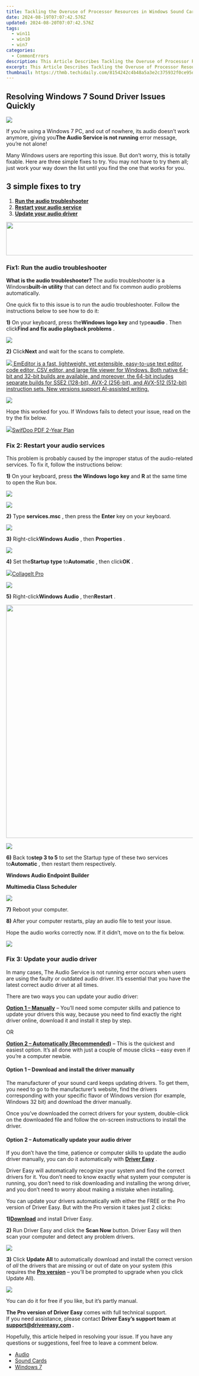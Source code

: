 ```yaml
---
title: Tackling the Overuse of Processor Resources in Windows Sound Card Graphs
date: 2024-08-19T07:07:42.576Z
updated: 2024-08-20T07:07:42.576Z
tags:
  - win11
  - win10
  - win7
categories:
  - CommonErrors
description: This Article Describes Tackling the Overuse of Processor Resources in Windows Sound Card Graphs
excerpt: This Article Describes Tackling the Overuse of Processor Resources in Windows Sound Card Graphs
thumbnail: https://thmb.techidaily.com/8154242c4b48a5a3e2c375932f0ce95d88da4301b070e6743a1524b127e144e2.jpg
---
```


## Resolving Windows 7 Sound Driver Issues Quickly

![](https://images.drivereasy.com/wp-content/uploads/2019/08/image-478.png)

 If you’re using a Windows 7 PC, and out of nowhere, its audio doesn’t work anymore, giving you**The Audio Service is not running** error message, you’re not alone!

 Many Windows users are reporting this issue. But don’t worry, this is totally fixable. Here are three simple fixes to try. You may not have to try them all; just work your way down the list until you find the one that works for you.

## 3 simple fixes to try

1. **[Run the audio troubleshooter](#c)**
2. **[Restart your audio service](#a)**
3. **[Update your audio driver](#b)**

<!-- affiliate ads begin -->
<a href="https://united.elfm.net/c/5597632/517826/4704" target="_top" id="517826"><img src="//a.impactradius-go.com/display-ad/4704-517826" border="0" alt="" width="728" height="90"/></a><img height="0" width="0" src="https://united.elfm.net/i/5597632/517826/4704" style="position:absolute;visibility:hidden;" border="0" />
<!-- affiliate ads end -->
### Fix1: Run the audio troubleshooter

**What is the audio troubleshooter?**
 The audio troubleshooter is a Windows**built-in utility** that can detect and fix common audio problems automatically.

 One quick fix to this issue is to run the audio troubleshooter. Follow the instructions below to see how to do it:

**1)** On your keyboard, press the**Windows logo key** and type**audio** . Then click**Find and fix audio playback problems** .

![](https://images.drivereasy.com/wp-content/uploads/2019/08/image-437.png)

**2)** Click**Next** and wait for the scans to complete.

<!-- affiliate ads begin -->
<a href="https://shop.emeditor.com/order/checkout.php?PRODS=4610657&QTY=1&AFFILIATE=108875&CART=1"><img src="https://www.emeditor.com/wp-content/uploads/2024/06/emeditor_chat_ai.png" border="0">
EmEditor is a fast, lightweight, yet extensible, easy-to-use text editor, code editor, CSV editor, and large file viewer for Windows. Both native 64-bit and 32-bit builds are available, and moreover, the 64-bit includes separate builds for SSE2 (128-bit), AVX-2 (256-bit), and AVX-512 (512-bit) instruction sets. New versions support AI-assisted writing.</a>
<!-- affiliate ads end -->
![](https://images.drivereasy.com/wp-content/uploads/2019/08/image-446.png)

 Hope this worked for you. If Windows fails to detect your issue, read on the try the fix below.

<!-- affiliate ads begin -->
<a href="https://purchase.swifdoo.com/order/checkout.php?PRODS=40002580&QTY=1&AFFILIATE=108875&CART=1"><img src="https://secure.avangate.com/images/merchant/8b932759a5a04ddb34bf79e3f9072e4b/products/3_Product%20box%20white-1024x1024.png" border="0">SwifDoo PDF 2-Year Plan</a>
<!-- affiliate ads end -->
### Fix 2: Restart your audio services

 This problem is probably caused by the improper status of the audio-related services. To fix it, follow the instructions below:

**1)**  On your keyboard, press **the Windows logo** **key**  and **R** at the same time to open the Run box.

<!-- affiliate ads begin -->
<a href="https://shop.systoolsgroup.com/affiliate.php?ACCOUNT=SYSTOOBY&AFFILIATE=108875&PATH=https%3A%2F%2Fwww.systoolsgroup.com%3FAFFILIATE%3D108875%26RESOURCE%3DSysTools%2BOST%2BRecovery"><img src="https://www.systoolsgroup.com/box/ost-recovery.png" border="0"></a>
<!-- affiliate ads end -->
![](https://images.drivereasy.com/wp-content/uploads/2019/08/image-424.png)

**2)**  Type **services.msc** , then press the **Enter** key on your keyboard.

![](https://images.drivereasy.com/wp-content/uploads/2019/08/image-426.png)

**3)**  Right-click**Windows Audio** , then **Properties** .

![](https://images.drivereasy.com/wp-content/uploads/2019/08/image-428.png)

**4)** Set the**Startup type** to**Automatic** , then click**OK** .

<!-- affiliate ads begin -->
<a href="https://secure.2checkout.com/order/checkout.php?PRODS=4530091&QTY=1&AFFILIATE=108875&CART=1"><img src="https://www.pearlmountainsoft.com/n_img/product/cit_win/banScrn.jpg" border="0">CollageIt Pro</a>
<!-- affiliate ads end -->
![](https://images.drivereasy.com/wp-content/uploads/2019/08/image-427.png)

**5)** Right-click**Windows Audio** , then**Restart** .

<!-- affiliate ads begin -->
<a href="https://thefitville.pxf.io/c/5597632/1526796/15852" target="_top" id="1526796"><img src="//a.impactradius-go.com/display-ad/15852-1526796" border="0" alt="" width="1200" height="628"/></a><img height="0" width="0" src="https://imp.pxf.io/i/5597632/1526796/15852" style="position:absolute;visibility:hidden;" border="0" />
<!-- affiliate ads end -->
![](https://images.drivereasy.com/wp-content/uploads/2019/08/image-431.png)

**6)** Back to**step 3 to 5** to set the Startup type of these two services to**Automatic** , then restart them respectively.

**Windows Audio Endpoint Builder**

**Multimedia Class Scheduler**

![](https://images.drivereasy.com/wp-content/uploads/2019/08/image-436.png)

**7)** Reboot your computer.

**8)** After your computer restarts, play an audio file to test your issue.

 Hope the audio works correctly now. If it didn’t, move on to the fix below.

<!-- affiliate ads begin -->
<a href="https://estore.winxdvd.com/order/checkout.php?PRODS=12653808&QTY=1&AFFILIATE=108875&CART=1"><img src="https://www.winxdvd.com/affiliate/new-banner/wt-500x500.jpg" border="0"></a>
<!-- affiliate ads end -->
### Fix 3: Update your audio driver

 In many cases, The Audio Service is not running error occurs when users are using the faulty or outdated audio driver. It’s essential that you have the latest correct audio driver at all times.

 There are two ways you can update your audio driver:

**[Option 1 – Manually](#b1)** – You’ll need some computer skills and patience to update your drivers this way, because you need to find exactly the right driver online, download it and install it step by step.

OR

**[Option 2 – Automatically (Recommended)](#b2)**  – This is the quickest and easiest option. It’s all done with just a couple of mouse clicks – easy even if you’re a computer newbie.

#### **Option 1 – Download and install the driver manually**

 The manufacturer of your sound card keeps updating drivers. To get them, you need to go to the manufacturer’s website, find the drivers corresponding with your specific flavor of Windows version (for example, Windows 32 bit) and download the driver manually.

 Once you’ve downloaded the correct drivers for your system, double-click on the downloaded file and follow the on-screen instructions to install the driver.

#### Option 2 – Automatically update your audio driver

 If you don’t have the time, patience or computer skills to update the audio driver manually, you can do it automatically with **[Driver Easy](https://tools.techidaily.com/drivereasy/download/)**  .

 Driver Easy will automatically recognize your system and find the correct drivers for it. You don’t need to know exactly what system your computer is running, you don’t need to risk downloading and installing the wrong driver, and you don’t need to worry about making a mistake when installing.

 You can update your drivers automatically with either the FREE or the Pro version of Driver Easy. But with the Pro version it takes just 2 clicks:

 **1)[Download](https://tools.techidaily.com/drivereasy/download/)**  and install Driver Easy.

**2)** Run Driver Easy and click the **Scan Now** button. Driver Easy will then scan your computer and detect any problem drivers.

![](https://images.drivereasy.com/wp-content/uploads/2019/06/image-113.png)

**3)**  Click **Update All** to automatically download and install the correct version of _all_ the drivers that are missing or out of date on your system (this requires the **[Pro version](https://tools.techidaily.com/drivereasy/download/)**  – you’ll be prompted to upgrade when you click Update All).

![](https://images.drivereasy.com/wp-content/uploads/2019/07/image-281.png)

 You can do it for free if you like, but it’s partly manual.

**The Pro version of Driver Easy** comes with full technical support.  
 If you need assistance, please contact **Driver Easy’s support team** at **[support@drivereasy.com](https://bellelily.pxf.io/m5azgm) .**

 Hopefully, this article helped in resolving your issue. If you have any questions or suggestions, feel free to leave a comment below.

* [Audio](https://store.drivereasy.com/order/cart.php?PRODS=4731822&QTY=1&AFFILIATE=108875)
* [Sound Cards](https://store.drivereasy.com/order/cart.php?PRODS=4731822&QTY=1&AFFILIATE=108875)
* [Windows 7](https://tools.techidaily.com/drivereasy/download/)

<ins class="adsbygoogle"
     style="display:block"
     data-ad-format="autorelaxed"
     data-ad-client="ca-pub-7571918770474297"
     data-ad-slot="1223367746"></ins>



<ins class="adsbygoogle"
     style="display:block"
     data-ad-client="ca-pub-7571918770474297"
     data-ad-slot="8358498916"
     data-ad-format="auto"
     data-full-width-responsive="true"></ins>


